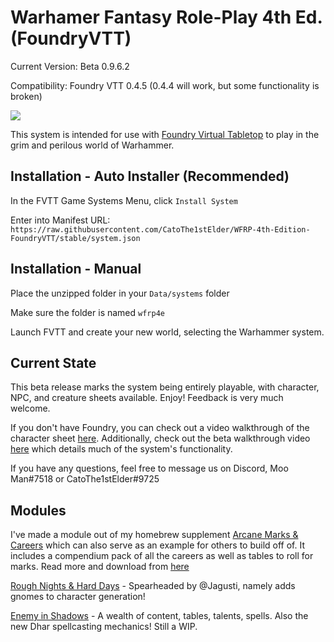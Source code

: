 # Warhamer Fantasy Role-Play 4th Ed. (FoundryVTT)

Current Version: Beta 0.9.6.2

Compatibility: Foundry VTT 0.4.5 (0.4.4 will work, but some functionality is broken) 

![](https://i.imgur.com/esCwB7f.png)

This system is intended for use with [Foundry Virtual Tabletop](http://foundryvtt.com/) to play in the grim and perilous world of Warhammer.

## Installation - Auto Installer (Recommended)

In the FVTT Game Systems Menu, click `Install System`

Enter into Manifest URL: `https://raw.githubusercontent.com/CatoThe1stElder/WFRP-4th-Edition-FoundryVTT/stable/system.json`

## Installation - Manual

Place the unzipped folder in your `Data/systems` folder

Make sure the folder is named `wfrp4e`

Launch FVTT and create your new world, selecting the Warhammer system.

## Current State

This beta release marks the system being entirely playable, with character, NPC, and creature sheets available. Enjoy! Feedback is very much welcome.

If you don't have Foundry, you can check out a video walkthrough of the character sheet [here](https://www.youtube.com/watch?v=-CthIoE9o2E). Additionally, check out the beta walkthrough video [here](https://www.youtube.com/watch?v=XMEJt5OB4Bc) which details much of the system's functionality.  

If you have any questions, feel free to message us on Discord, Moo Man#7518 or CatoThe1stElder#9725

## Modules

I've made a module out of my homebrew supplement [Arcane Marks & Careers](https://drive.google.com/file/d/1uTy2r0EDMdcISFqqyxeIOSadtzz-OTAg/view) which can also serve as an example for others to build off of. It includes a compendium pack of all the careers as well as tables to roll for marks. Read more and download from [here](https://github.com/moo-man/Arcane-Marks-Careers-FVTT)

[Rough Nights & Hard Days](https://github.com/Jagusti/fvtt-wfrp4e-rnhd) - Spearheaded by @Jagusti, namely adds gnomes to character generation!

[Enemy in Shadows](https://github.com/moo-man/EiS-FVTT) - A wealth of content, tables, talents, spells. Also the new Dhar spellcasting mechanics! Still a WIP.
